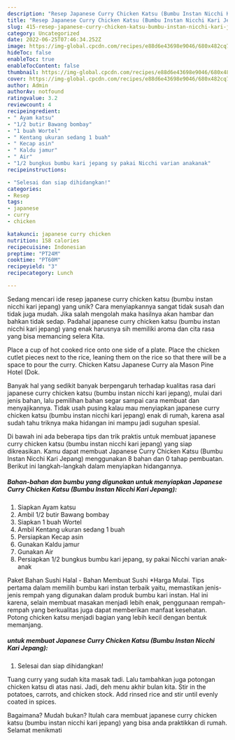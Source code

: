 ```yaml
---
description: "Resep Japanese Curry Chicken Katsu (Bumbu Instan Nicchi Kari Jepang) yang Mantap"
title: "Resep Japanese Curry Chicken Katsu (Bumbu Instan Nicchi Kari Jepang) yang Mantap"
slug: 415-resep-japanese-curry-chicken-katsu-bumbu-instan-nicchi-kari-jepang-yang-mantap
category: Uncategorized
date: 2022-06-25T07:46:34.252Z
image: https://img-global.cpcdn.com/recipes/e88d6e43698e9046/680x482cq70/japanese-curry-chicken-katsu-bumbu-instan-nicchi-kari-jepang-foto-resep-utama.jpg
hideToc: false
enableToc: true
enableTocContent: false
thumbnail: https://img-global.cpcdn.com/recipes/e88d6e43698e9046/680x482cq70/japanese-curry-chicken-katsu-bumbu-instan-nicchi-kari-jepang-foto-resep-utama.jpg
cover: https://img-global.cpcdn.com/recipes/e88d6e43698e9046/680x482cq70/japanese-curry-chicken-katsu-bumbu-instan-nicchi-kari-jepang-foto-resep-utama.jpg
author: Admin
authorAv: notfound
ratingvalue: 3.2
reviewcount: 4
recipeingredient:
- " Ayam katsu"
- "1/2 butir Bawang bombay"
- "1 buah Wortel"
- " Kentang ukuran sedang 1 buah"
- " Kecap asin"
- " Kaldu jamur"
- " Air"
- "1/2 bungkus bumbu kari jepang sy pakai Nicchi varian anakanak"
recipeinstructions:

- "Selesai dan siap dihidangkan!"
categories:
- Resep
tags:
- japanese
- curry
- chicken

katakunci: japanese curry chicken 
nutrition: 158 calories
recipecuisine: Indonesian
preptime: "PT24M"
cooktime: "PT60M"
recipeyield: "3"
recipecategory: Lunch

---
```





Sedang mencari ide resep japanese curry chicken katsu (bumbu instan nicchi kari jepang) yang unik? Cara menyiapkannya sangat tidak susah dan tidak juga mudah. Jika salah mengolah maka hasilnya akan hambar dan bahkan tidak sedap. Padahal japanese curry chicken katsu (bumbu instan nicchi kari jepang) yang enak harusnya sih memiliki aroma dan cita rasa yang bisa memancing selera Kita.





Place a cup of hot cooked rice onto one side of a plate. Place the chicken cutlet pieces next to the rice, leaning them on the rice so that there will be a space to pour the curry. Chicken Katsu Japanese Curry ala Mason Pine Hotel (Dok.

Banyak hal yang sedikit banyak berpengaruh terhadap kualitas rasa dari japanese curry chicken katsu (bumbu instan nicchi kari jepang), mulai dari jenis bahan, lalu pemilihan bahan segar sampai cara membuat dan menyajikannya. Tidak usah pusing kalau mau menyiapkan japanese curry chicken katsu (bumbu instan nicchi kari jepang) enak di rumah, karena asal sudah tahu triknya maka hidangan ini mampu jadi suguhan spesial.






Di bawah ini ada beberapa tips dan trik praktis untuk membuat japanese curry chicken katsu (bumbu instan nicchi kari jepang) yang siap dikreasikan. Kamu dapat membuat Japanese Curry Chicken Katsu (Bumbu Instan Nicchi Kari Jepang) menggunakan 8 bahan dan 0 tahap pembuatan. Berikut ini langkah-langkah dalam menyiapkan hidangannya.

<!--inarticleads1-->

##### Bahan-bahan dan bumbu yang digunakan untuk menyiapkan Japanese Curry Chicken Katsu (Bumbu Instan Nicchi Kari Jepang):

1. Siapkan  Ayam katsu
1. Ambil 1/2 butir Bawang bombay
1. Siapkan 1 buah Wortel
1. Ambil  Kentang ukuran sedang 1 buah
1. Persiapkan  Kecap asin
1. Gunakan  Kaldu jamur
1. Gunakan  Air
1. Persiapkan 1/2 bungkus bumbu kari jepang, sy pakai Nicchi varian anak-anak


Paket Bahan Sushi Halal - Bahan Membuat Sushi *Harga Mulai. Tips pertama dalam memilih bumbu kari instan terbaik yaitu, memastikan jenis-jenis rempah yang digunakan dalam produk bumbu kari instan. Hal ini karena, selain membuat masakan menjadi lebih enak, penggunaan rempah-rempah yang berkualitas juga dapat memberikan manfaat kesehatan. Potong chicken katsu menjadi bagian yang lebih kecil dengan bentuk memanjang. 

<!--inarticleads2-->

#####  untuk membuat Japanese Curry Chicken Katsu (Bumbu Instan Nicchi Kari Jepang):


1. Selesai dan siap dihidangkan!

Tuang curry yang sudah kita masak tadi. Lalu tambahkan juga potongan chicken katsu di atas nasi. Jadi, deh menu akhir bulan kita. Stir in the potatoes, carrots, and chicken stock. Add rinsed rice and stir until evenly coated in spices. 

Bagaimana? Mudah bukan? Itulah cara membuat japanese curry chicken katsu (bumbu instan nicchi kari jepang) yang bisa anda praktikkan di rumah. Selamat menikmati
